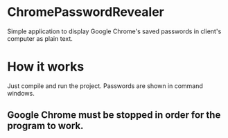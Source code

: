 # ChromePasswordRevealer
Simple application to display Google Chrome's saved passwords in client's computer as plain text.

# How it works
Just compile and run the project. Passwords are shown in command windows.

## Google Chrome must be stopped in order for the program to work.

